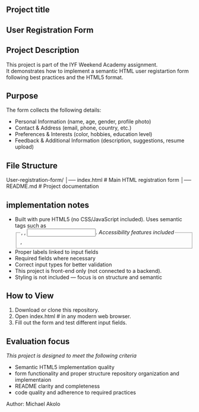 ## Project title
## User Registration Form

##  Project Description
This project is part of the IYF Weekend Academy assignment.  
It demonstrates how to implement a semantic HTML user registartion form following best practices and the HTML5 format.

##  Purpose
The form collects the following details:
- Personal Information (name, age, gender, profile photo)
- Contact & Address (email, phone, country, etc.)
- Preferences & Interests (color, hobbies, education level)
- Feedback & Additional Information (description, suggestions, resume upload)

## File Structure
User-registration-form/
│── index.html # Main HTML registration form
│── README.md # Project documentation

## implementation notes
- Built with pure HTML5 (no CSS/JavaScript included).
Uses semantic tags such as <fieldset>, <legend>, <label>, <input>.
  *Accessibility features included*
 - Proper labels linked to input fields
 - Required fields where necessary
- Correct input types for better validation
- This project is front-end only (not connected to a backend).
- Styling is not included — focus is on structure and semantic

##  How to View
1. Download or clone this repository.
2. Open index.html # in any modern web browser.
3. Fill out the form and test different input fields.

## Evaluation focus
*This project is designed to meet the following criteria*
- Semantic HTML5 implementation quality
- form functionality and proper structure repository organization and implementaion 
-  README clarity and completeness 
-  code quality and adherence to required practices


Author: Michael Akolo
